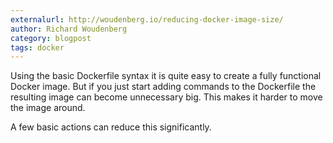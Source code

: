 ```yaml
---
externalurl: http://woudenberg.io/reducing-docker-image-size/
author: Richard Woudenberg
category: blogpost
tags: docker
---
```

Using the basic Dockerfile syntax it is quite easy to create a fully functional Docker image. But if you just start adding commands to the Dockerfile the resulting image can become unnecessary big. This makes it harder to move the image around.

A few basic actions can reduce this significantly.
